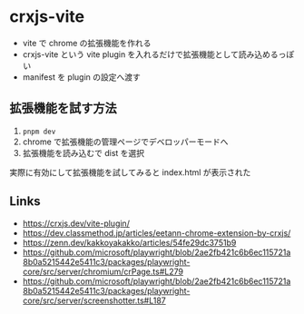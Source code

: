 # crxjs-vite

- vite で chrome の拡張機能を作れる
- crxjs-vite という vite plugin を入れるだけで拡張機能として読み込めるっぽい
- manifest を plugin の設定へ渡す

## 拡張機能を試す方法
1. `pnpm dev`
2. chrome で拡張機能の管理ページでデベロッパーモードへ
3. 拡張機能を読み込むで dist を選択

実際に有効にして拡張機能を試してみると index.html が表示された

## Links
- https://crxjs.dev/vite-plugin/
- https://dev.classmethod.jp/articles/eetann-chrome-extension-by-crxjs/
- https://zenn.dev/kakkoyakakko/articles/54fe29dc3751b9
- https://github.com/microsoft/playwright/blob/2ae2fb421c6b6ec115721a8b0a5215442e5411c3/packages/playwright-core/src/server/chromium/crPage.ts#L279
- https://github.com/microsoft/playwright/blob/2ae2fb421c6b6ec115721a8b0a5215442e5411c3/packages/playwright-core/src/server/screenshotter.ts#L187

